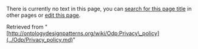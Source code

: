 There is currently no text in this page, you can [search for this page title](http://ontologydesignpatterns.org/wiki/Special:Search/Privacy_policy "Special:Search/Privacy policy") in other pages or [edit this page](http://ontologydesignpatterns.org/wiki/index.php?title=Odp:Privacy_policy&action=edit "http://ontologydesignpatterns.org/wiki/index.php?title=Odp:Privacy_policy&action=edit").






Retrieved from "[http://ontologydesignpatterns.org/wiki/Odp:Privacy\_policy](../Odp/Privacy_policy.md)"